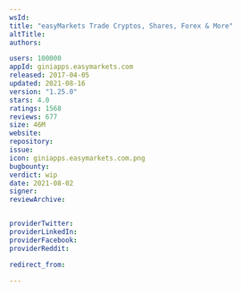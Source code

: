 ```yaml
---
wsId: 
title: "easyMarkets Trade Cryptos, Shares, Forex & More"
altTitle: 
authors:

users: 100000
appId: giniapps.easymarkets.com
released: 2017-04-05
updated: 2021-08-16
version: "1.25.0"
stars: 4.0
ratings: 1568
reviews: 677
size: 46M
website: 
repository: 
issue: 
icon: giniapps.easymarkets.com.png
bugbounty: 
verdict: wip
date: 2021-08-02
signer: 
reviewArchive:


providerTwitter: 
providerLinkedIn: 
providerFacebook: 
providerReddit: 

redirect_from:

---
```



